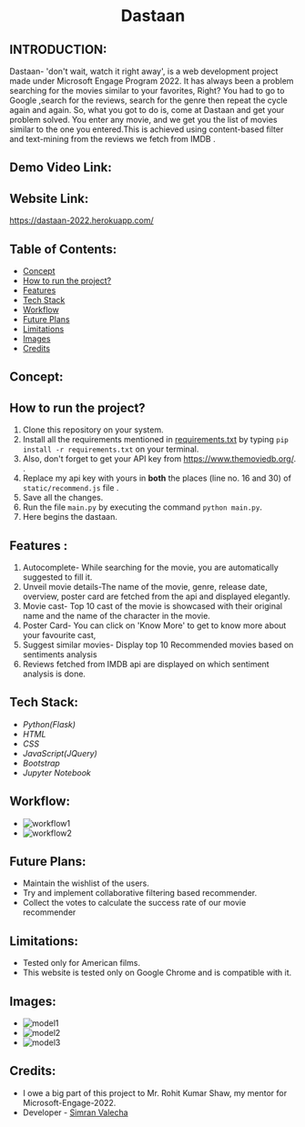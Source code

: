 <h1 align="center"><b>Dastaan</b></h1>
<p align="center">
</p>


## INTRODUCTION:
  Dastaan- 'don't wait, watch it right away', is a web development project made under Microsoft Engage Program 2022. It has always been a problem searching for the       movies similar to your favorites, Right? You had to go to Google ,search for the reviews, search for the genre then repeat the cycle again and again. So, what you     got to do is, come at Dastaan and get your problem solved. You enter any movie, and we get you the list of movies similar to the one you entered.This is achieved       using content-based filter and text-mining from the reviews we fetch from IMDB . 



## Demo Video Link:


## Website Link:
  https://dastaan-2022.herokuapp.com/

## Table of Contents:
* [ Concept ](#concept)
* [ How to run the project? ](#how_to)
* [ Features ](#features)
* [ Tech Stack ](#technologystack)
* [ Workflow  ](#models) 
* [ Future Plans ](#futureplans)
* [ Limitations ](#limitations)
* [ Images ](#images)
* [ Credits ](#credits)

## <a name="concept"></a>Concept:


## <a name="how_to"></a>How to run the project?
1) Clone this repository on your system.
2) Install all the requirements mentioned in [requirements.txt](https://github.com/Simran-Valecha/dastaan-2022/blob/master/requirements.txt) by typing `pip install -r requirements.txt` on your terminal.
3) Also, don't forget to get your API key from https://www.themoviedb.org/. .
4) Replace my api key with yours in **both** the places (line no. 16 and 30) of `static/recommend.js` file .
5) Save all the changes.
6) Run the file `main.py` by executing the command `python main.py`.
7) Here begins the dastaan.

## <a name="features"></a>Features :
1) Autocomplete- While searching for the movie, you are automatically suggested to fill it.
2) Unveil movie details-The name of the movie, genre, release date, overview, poster card are fetched from the api and displayed elegantly.
3) Movie cast- Top 10 cast of the movie is showcased with their original name and the name of the character in the movie.
4) Poster Card- You can click on 'Know More' to get to know more about your favourite cast,
5) Suggest similar movies- Display top 10 Recommended movies based on sentiments analysis
6) Reviews fetched from IMDB api are displayed on which sentiment analysis is done. 



## <a name="technologystack"></a>Tech Stack:
* _Python(Flask)_
* _HTML_
* _CSS_
* _JavaScript(JQuery)_
* _Bootstrap_
* _Jupyter Notebook_


## <a name="models"></a>Workflow:
* ![workflow1](https://github.com/Simran-Valecha/dastaan-2022/blob/master/static/workflow1.png)
* ![workflow2](https://github.com/Simran-Valecha/dastaan-2022/blob/master/static/workflow2.png)

 
 ## <a name="futureplans"></a>Future Plans:
 * Maintain the wishlist of the users.
 * Try and implement collaborative filtering based recommender.
 * Collect the votes to calculate the success rate of our movie recommender


  ## <a name="limitaions"></a>Limitations:
* Tested only for American films. 
* This website is tested only on Google Chrome and is compatible with it.



## <a name="images"></a>Images:
* ![model1](https://github.com/Simran-Valecha/dastaan-2022/blob/master/static/model1.png)
* ![model2](https://github.com/Simran-Valecha/dastaan-2022/blob/master/static/model2.png)
* ![model3](https://github.com/Simran-Valecha/dastaan-2022/blob/master/static/model3.png)


## <a name="credits"></a>Credits:
* I owe a big part of this project to Mr. Rohit Kumar Shaw, my mentor for Microsoft-Engage-2022.
* Developer - [Simran Valecha](https://github.com/Simran-Valecha)



